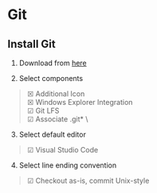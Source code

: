 # Git

## Install Git

1. Download from [here](https://git-scm.com/download)

2. Select components
> ☒ Additional Icon                \
> ☒ Windows Explorer Integration   \
> ☑ Git LFS                        \
> ☑ Associate .git*                \

3. Select default editor 
> ☑ Visual Studio Code

4. Select line ending convention
> ☑ Checkout as-is, commit Unix-style


<!-- ☒ ☐ ☑ -->